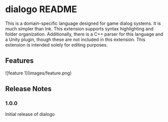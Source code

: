 # dialogo README

This is a domain-specific language designed for game dialog systems. It is much simpler than Ink. This extension supports syntax highlighting and folder organization. Additionally, there is a C++ parser for this language and a Unity plugin, though these are not included in this extension. This extension is intended solely for editing purposes.

## Features

\!\[feature 1\]\(images/feature.png\)

## Release Notes

### 1.0.0

Initial release of dialogo

